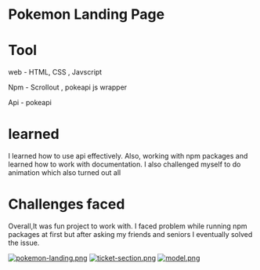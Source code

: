 
# Pokemon Landing Page

# Tool 

web - HTML, CSS , Javscript

Npm - Scrollout , pokeapi js wrapper

Api - pokeapi

# learned

I learned how to use api effectively. Also, working with npm packages and learned how to work with documentation. I also challenged myself to do animation which also turned out all

# Challenges faced 

Overall,It was fun project to work with. I faced problem while running npm packages at first but after asking my friends and seniors I eventually solved the issue.


[![pokemon-landing.png](https://i.postimg.cc/dQHDr9g5/pokemon-landing.png)](https://postimg.cc/pyj2tKWj)
[![ticket-section.png](https://i.postimg.cc/zvCb1LJV/ticket-section.png)](https://postimg.cc/zHfXCGHr)
[![model.png](https://i.postimg.cc/9Q84VHjt/model.png)](https://postimg.cc/qNKBXYqz)
